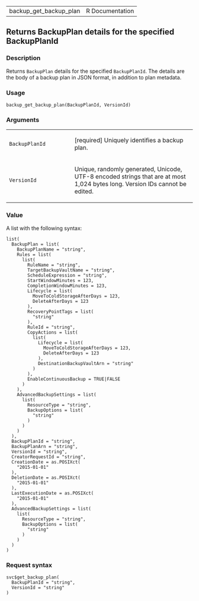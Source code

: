 <table style="width: 100%;">
<tbody>
<tr class="odd">
<td>backup_get_backup_plan</td>
<td style="text-align: right;">R Documentation</td>
</tr>
</tbody>
</table>

## Returns BackupPlan details for the specified BackupPlanId

### Description

Returns `BackupPlan` details for the specified `BackupPlanId`. The
details are the body of a backup plan in JSON format, in addition to
plan metadata.

### Usage

    backup_get_backup_plan(BackupPlanId, VersionId)

### Arguments

<table>
<colgroup>
<col style="width: 35%" />
<col style="width: 65%" />
</colgroup>
<tbody>
<tr class="odd">
<td><code
id="backup_get_backup_plan_:_BackupPlanId">BackupPlanId</code></td>
<td><p>[required] Uniquely identifies a backup plan.</p></td>
</tr>
<tr class="even">
<td><code id="backup_get_backup_plan_:_VersionId">VersionId</code></td>
<td><p>Unique, randomly generated, Unicode, UTF-8 encoded strings that
are at most 1,024 bytes long. Version IDs cannot be edited.</p></td>
</tr>
</tbody>
</table>

### Value

A list with the following syntax:

    list(
      BackupPlan = list(
        BackupPlanName = "string",
        Rules = list(
          list(
            RuleName = "string",
            TargetBackupVaultName = "string",
            ScheduleExpression = "string",
            StartWindowMinutes = 123,
            CompletionWindowMinutes = 123,
            Lifecycle = list(
              MoveToColdStorageAfterDays = 123,
              DeleteAfterDays = 123
            ),
            RecoveryPointTags = list(
              "string"
            ),
            RuleId = "string",
            CopyActions = list(
              list(
                Lifecycle = list(
                  MoveToColdStorageAfterDays = 123,
                  DeleteAfterDays = 123
                ),
                DestinationBackupVaultArn = "string"
              )
            ),
            EnableContinuousBackup = TRUE|FALSE
          )
        ),
        AdvancedBackupSettings = list(
          list(
            ResourceType = "string",
            BackupOptions = list(
              "string"
            )
          )
        )
      ),
      BackupPlanId = "string",
      BackupPlanArn = "string",
      VersionId = "string",
      CreatorRequestId = "string",
      CreationDate = as.POSIXct(
        "2015-01-01"
      ),
      DeletionDate = as.POSIXct(
        "2015-01-01"
      ),
      LastExecutionDate = as.POSIXct(
        "2015-01-01"
      ),
      AdvancedBackupSettings = list(
        list(
          ResourceType = "string",
          BackupOptions = list(
            "string"
          )
        )
      )
    )

### Request syntax

    svc$get_backup_plan(
      BackupPlanId = "string",
      VersionId = "string"
    )
